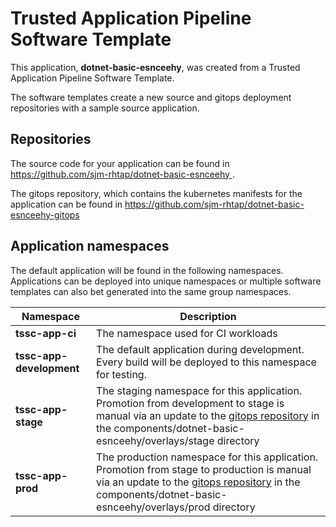 # Trusted Application Pipeline Software Template

This application, **dotnet-basic-esnceehy**, was created from a Trusted Application Pipeline Software Template.

The software templates create a new source and gitops deployment repositories with a sample source application. 

## Repositories

The source code for your application can be found in [https://github.com/sjm-rhtap/dotnet-basic-esnceehy ](https://github.com/sjm-rhtap/dotnet-basic-esnceehy ).
 
The gitops repository, which contains the kubernetes manifests for the application can be found in 
[https://github.com/sjm-rhtap/dotnet-basic-esnceehy-gitops ](https://github.com/sjm-rhtap/dotnet-basic-esnceehy-gitops ) 

## Application namespaces 

The default application will be found in the following namespaces. Applications can be deployed into unique namespaces or multiple software templates can also bet generated into the same group namespaces.  

|  Namespace   |  Description   |  
| -------- | -------- |
| **tssc-app-ci** | The namespace used for CI workloads |
| **tssc-app-development** | The default application during development. Every build will be deployed to this namespace for testing. |
| **tssc-app-stage** | The staging namespace for this application. Promotion from development to stage is manual via an update to the [gitops repository](https://github.com/sjm-rhtap/dotnet-basic-esnceehy-gitops ) in the components/dotnet-basic-esnceehy/overlays/stage directory |
| **tssc-app-prod** | The production namespace for this application. Promotion from stage to production is manual via an update to the [gitops repository](https://github.com/sjm-rhtap/dotnet-basic-esnceehy-gitops ) in the components/dotnet-basic-esnceehy/overlays/prod directory |